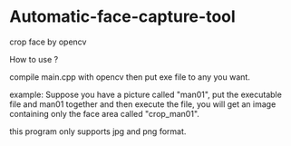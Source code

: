 # Automatic-face-capture-tool

crop face by opencv 

How to use ?

compile main.cpp with opencv then put exe file to any you want.

example:
Suppose you have a picture called "man01", put the executable file and man01 together and then execute the file, you will get an image containing only the face area called "crop_man01".

this program only supports jpg and png format.
